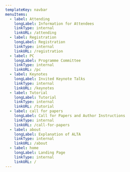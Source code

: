 ```yaml
---
templateKey: navbar
menuItems:
  - label: Attending
    longLabel: Information for Attendees
    linkType: internal
    linkURL: /attending
  - label: Registration
    longLabel: Registration
    linkType: internal
    linkURL: /registration
  - label: PC
    longLabel: Programme Committee
    linkType: internal
    linkURL: /pc
  - label: Keynotes
    longLabel: Invited Keynote Talks
    linkType: internal
    linkURL: /keynotes
  - label: Tutorial
    longLabel: Tutorial
    linkType: internal
    linkURL: /tutorial
  - label: call for papers
    longLabel: Call for Papers and Author Instructions
    linkType: internal
    linkURL: /call-for-papers
  - label: about
    longLabel: Explanation of ALTA
    linkType: internal
    linkURL: /about
  - label: home
    longLabel: Landing Page
    linkType: internal
    linkURL: /
---
```


